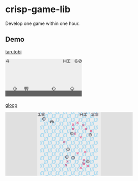 # crisp-game-lib

Develop one game within one hour.

## Demo

[tarutobi](https://abagames.github.io/crisp-game-lib/?tarutobi)

[![tarutobi screenshot](docs/tarutobi/screenshot.gif)](https://abagames.github.io/crisp-game-lib/?tarutobi)

[gloop](https://abagames.github.io/crisp-game-lib/?gloop)

[![gloop screenshot](docs/gloop/screenshot.gif)](https://abagames.github.io/crisp-game-lib/?gloop)
